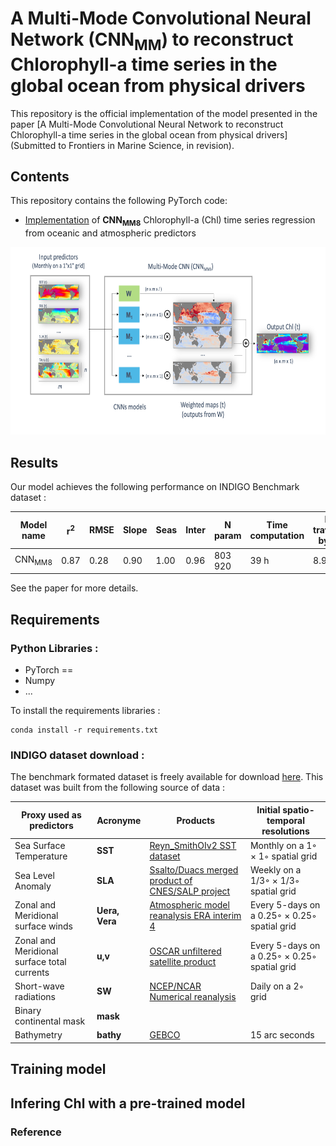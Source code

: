 
# A Multi-Mode Convolutional Neural Network (CNN<sub>MM</sub>) to reconstruct Chlorophyll-a time series in the global ocean from physical drivers

This repository is the official implementation of the model presented in the paper [A Multi-Mode Convolutional Neural Network to reconstruct
Chlorophyll-a time series in the global ocean from physical drivers](Submitted to Frontiers in Marine Science, in revision). 

## Contents
This repository contains the following PyTorch code:
- [Implementation]() of **CNN<sub>MM8</sub>** Chlorophyll-a (Chl) time series regression from oceanic and atmospheric predictors 

<p align="center">
  <img src="https://github.com/JoanaR/multi-mode-CNN-pytorch/blob/main/Fig_1_method.jpg" width="650" height="300" >
</p>

## Results

Our model achieves the following performance on INDIGO Benchmark dataset :

| Model name         | r<sup>2</sup>  | RMSE | Slope|Seas|Inter|N param|Time computation|Km travelled by car|
| ---|--- | ---   |--- | --   |--    |--    | --             |--                 |
| CNN<sub>MM8</sub>|0.87 | 0.28   |0.90 | 1.00   |0.96    |803 920    | 39 h             |8.9                 |


See the paper for more details.


## Requirements

### Python Libraries :

* PyTorch == 
* Numpy
* ...
    
 To install the requirements libraries :
 
```
conda install -r requirements.txt
```
    
 
### INDIGO dataset download :
The benchmark formated dataset is freely available for download [here](https://www.seanoe.org/data/00807/91910/). 
This dataset was built from the following source of data :

| Proxy used as predictors         | Acronyme  | Products | Initial spatio-temporal resolutions|
| ------------------ |--- | --- |--- |
| Sea Surface Temperature       | **SST** | [Reyn_SmithOIv2 SST dataset](https://iridl.ldeo.columbia.edu/SOURCES/.NOAA/.NCEP/.EMC/.CMB/.GLOBAL/.Reyn_SmithOIv2/)  |Monthly on a 1◦ × 1◦ spatial grid|
| Sea Level Anomaly      |**SLA** |[Ssalto/Duacs merged product of CNES/SALP project]() |Weekly on a 1/3◦ × 1/3◦ spatial grid|
| Zonal and Meridional surface winds       |  **Uera, Vera** |[Atmospheric model reanalysis ERA interim 4](https://www.ecmwf.int/en/forecasts/datasets/reanalysis-datasets/era-interim) |Every 5-days on a 0.25◦ × 0.25◦ spatial grid|
| Zonal and Meridional surface total currents     |  **u,v** |[OSCAR unfiltered satellite product](https://podaac.jpl.nasa.gov/dataset/OSCAR_L4_OC_third-deg) |Every 5-days on a 0.25◦ × 0.25◦ spatial grid|
| Short-wave radiations      |  **SW** |[NCEP/NCAR Numerical reanalysis]() |Daily on a 2◦ grid|
| Binary continental mask       |  **mask** |||
| Bathymetry      |  **bathy** | [GEBCO](https://www.gebco.net/data_and_products/gridded_bathymetry_data/gebco_2020/)|15 arc seconds|



## Training model


## Infering Chl with a pre-trained model



### Reference

